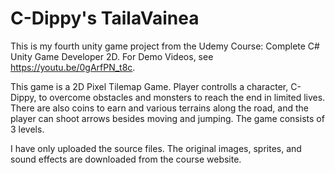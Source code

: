 # C-Dippy's TailaVainea
This is my fourth unity game project from the Udemy Course: Complete C# Unity Game Developer 2D.
For Demo Videos, see https://youtu.be/0gArfPN_t8c.

This game is a 2D Pixel Tilemap Game. Player controlls a character, C-Dippy, to overcome obstacles and monsters to reach the end in limited lives. There are also coins to earn and various terrains along the road, and the player can shoot arrows besides moving and jumping.
The game consists of 3 levels.


I have only uploaded the source files. The original images, sprites, and sound effects are downloaded from the course website. 

